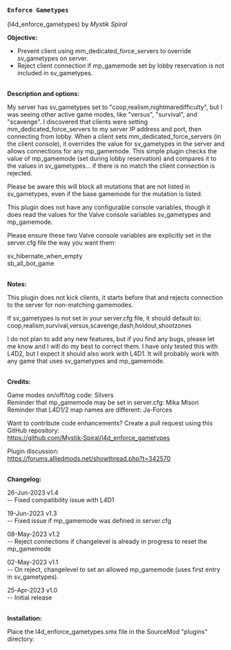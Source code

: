 ### `Enforce Gametypes`
(l4d_enforce_gametypes) by *_Mystik Spiral_*


**Objective:**

* Prevent client using mm_dedicated_force_servers to override sv_gametypes on server.
* Reject client connection if mp_gamemode set by lobby reservation is not included in sv_gametypes.

   
**Description and options:**

My server has sv_gametypes set to "coop,realism,nightmaredifficulty", but I was seeing other active game modes, like "versus", "survival", and "scavenge". I discovered that clients were setting mm_dedicated_force_servers to my server IP address and port, then connecting from lobby. When a client sets mm_dedicated_force_servers (in the client console), it overrides the value for sv_gametypes in the server and allows connections for any mp_gamemode. This simple plugin checks the value of mp_gamemode (set during lobby reservation) and compares it to the values in sv_gametypes... if there is no match the client connection is rejected.

Please be aware this will block all mutations that are not listed in sv_gametypes, even if the base gamemode for the mutation is listed.

This plugin does not have any configurable console variables, though it does read the values for the Valve console variables sv_gametypes and mp_gamemode.

Please ensure these two Valve console variables are explicitly set in the server.cfg file the way you want them:

sv_hibernate_when_empty  
sb_all_bot_game

   
**Notes:**

This plugin does not kick clients, it starts before that and rejects connection to the server for non-matching gamemodes. 
 
If sv_gametypes is not set in your server.cfg file, it should default to: 
coop,realism,survival,versus,scavenge,dash,holdout,shootzones
 
I do not plan to add any new features, but if you find any bugs, please let me know and I will do my best to correct them.  I have only tested this with L4D2, but I expect it should also work with L4D1.  It will probably work with any game that uses sv_gametypes and mp_gamemode.

   
**Credits:**

Game modes on/off/tog code: Silvers  
Reminder that mp_gamemode may be set in server.cfg: Mika Misori  
Reminder that L4D1/2 map names are different: Ja-Forces
 
Want to contribute code enhancements?
Create a pull request using this GitHub repository:  
https://github.com/Mystik-Spiral/l4d_enforce_gametypes

Plugin discussion:  
https://forums.alliedmods.net/showthread.php?t=342570

   
**Changelog:** 

26-Jun-2023 v1.4  
-- Fixed compatibility issue with L4D1

19-Jun-2023 v1.3  
-- Fixed issue if mp_gamemode was defined in server.cfg

08-May-2023 v1.2  
-- Reject connections if changelevel is already in progress to reset the mp_gamemode

02-May-2023 v1.1  
-- On reject, changelevel to set an allowed mp_gamemode (uses first entry in sv_gametypes).

25-Apr-2023 v1.0  
-- Initial release

   
**Installation:**

Place the l4d_enforce_gametypes.smx file in the SourceMod "plugins" directory.

